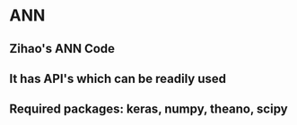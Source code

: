 # ANN
## Zihao's ANN Code
## It has API's which can be readily used
## Required packages: keras, numpy, theano, scipy
